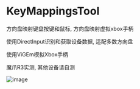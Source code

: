 # KeyMappingsTool
方向盘映射键盘按键和鼠标, 方向盘映射虚拟xbox手柄


使用DirectInput识别和获取设备数据, 适配多数方向盘


使用ViGEm模拟Xbox手柄


魔爪R3实测, 其他设备请自测


![image](https://github.com/user-attachments/assets/d7688a37-9c51-4b17-99ac-b668c7b57f7a)

